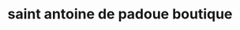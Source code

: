---
title: "saint antoine de padoue boutique"
url: /jacmel/saint-antoine-de-padoue-boutique/
shop: tienda
---
